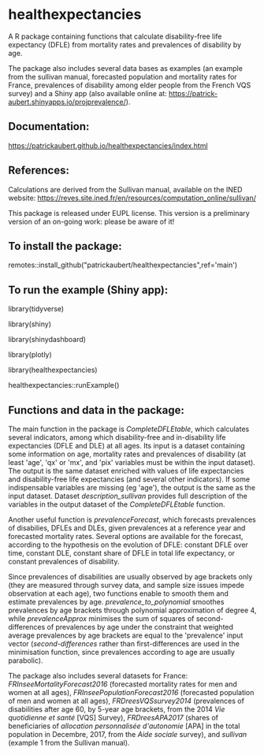 # healthexpectancies

A R package containing functions that calculate disability-free life expectancy (DFLE) from mortality rates and prevalences of disability by age.

The package also includes several data bases as examples (an example from the sullivan manual, forecasted population and mortality rates for France, prevalences of disability among elder people from the French VQS survey) and a Shiny app (also available online at: https://patrick-aubert.shinyapps.io/projprevalence/).

## Documentation:

https://patrickaubert.github.io/healthexpectancies/index.html

## References:

Calculations are derived from the Sullivan manual, available on the INED website:
https://reves.site.ined.fr/en/resources/computation_online/sullivan/

This package is released under EUPL license. This version is a preliminary version of an on-going work: please be aware of it!

## To install the package:

remotes::install_github("patrickaubert/healthexpectancies",ref='main')

## To run the example (Shiny app):

library(tidyverse)

library(shiny)

library(shinydashboard)

library(plotly)

library(healthexpectancies)

healthexpectancies::runExample()

## Functions and data in the package:

The main function in the package is *CompleteDFLEtable*, which calculates several indicators, among which disability-free and in-disability life expectancies (DFLE and DLE) at all ages. Its input is a dataset containing some information on age, mortality rates and prevalences of disability (at least 'age', 'qx' or 'mx', and 'pix' variables must be within the input dataset). The output is the same dataset enriched with values of life expectancies and disability-free life expectancies (and several other indicators). If some indispensable variables are missing (eg 'age'), the output is the same as the input dataset. Dataset *description_sullivan* provides full description of the variables in the output dataset of the *CompleteDFLEtable* function.

Another useful function is *prevalenceForecast*, which forecasts prevalences of disabilies, DFLEs and DLEs, given prevalences at a reference year and forecasted mortality rates. Several options are available for the forecast, according to the hypothesis on the evolution of DFLE: constant DFLE over time, constant DLE, constant share of DFLE in total life expectancy, or constant prevalences of disability.

Since prevalences of disabilities are usually observed by age brackets only (they are measured through survey data, and sample size issues impede observation at each age), two functions enable to smooth them and estimate prevalences by age. *prevalence_to_polynomial* smoothes prevalences by age brackets through polynomial approximation of degree 4, while *prevalenceApprox* minimises the sum of squares of second-differences of prevalences by age under the constraint that weighted average prevalences by age brackets are equal to the 'prevalence' input vector (*second-differences* rather than first-differences are used in the minimisation function, since prevalences according to age are usually parabolic).

The package also includes several datasets for France: *FRInseeMortalityForecast2016* (forecasted mortality rates for men and women at all ages), *FRInseePopulationForecast2016* (forecasted population of men and women at all ages), *FRDreesVQSsurvey2014* (prevalences of disabilities after age 60, by 5-year age brackets, from the 2014 *Vie quotidienne et santé* [VQS] Survey), *FRDreesAPA2017* (shares of beneficiaries of *allocation personnalisée d'autonomie* [APA] in the total population in Decembre, 2017, from the *Aide sociale* survey), and *sullivan* (example 1 from the Sullivan manual).
